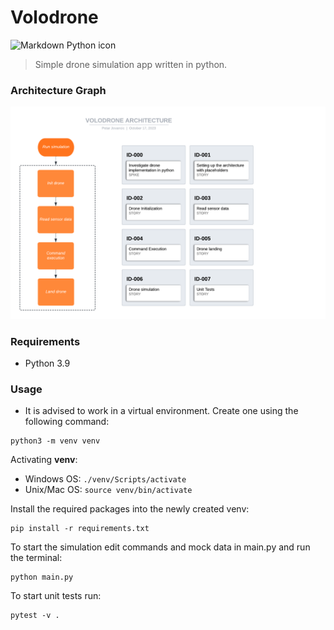 # Volodrone

<img src="https://cdn3.iconfinder.com/data/icons/logos-and-brands-adobe/512/267_Python-512.png"
     alt="Markdown Python icon"
     height="50px"
/>&nbsp;&nbsp;&nbsp;

> Simple drone simulation app written in python.

### Architecture Graph

![Architecture Graph](volodrone_architecture.png)

### Requirements

- Python 3.9

### Usage

- It is advised to work in a virtual environment. Create one using the following command:

```
python3 -m venv venv
```

Activating **venv**:

- Windows OS: `./venv/Scripts/activate`
- Unix/Mac OS: `source venv/bin/activate`

Install the required packages into the newly created venv:

```
pip install -r requirements.txt
```

To start the simulation edit commands and mock data in main.py and run the terminal:

```
python main.py
```

To start unit tests run:

```
pytest -v .
```
